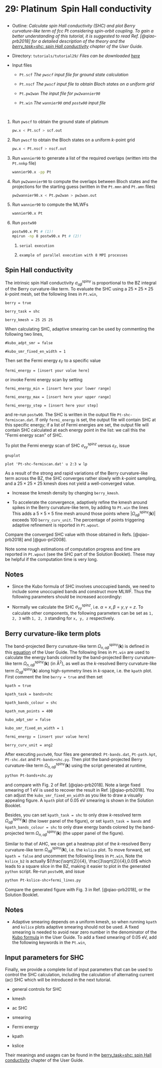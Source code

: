 # 29: Platinum &#151; Spin Hall conductivity

- Outline: *Calculate spin Hall conductivity (SHC) and plot Berry
    curvature-like term of fcc Pt considering spin-orbit coupling. To
    gain a better understanding of this tutorial, it is suggested to read
    Ref. [@qiao-prb2018] for a detailed description of the theory and
    the [berry_task=shc: spin Hall conductivity](../user_guide/postw90/berry.md#sec:shc)
    chapter of the User Guide.*

- Directory: `tutorials/tutorial29/` *Files can be downloaded [here](https://github.com/wannier-developers/wannier90/tree/develop/tutorials/tutorial29)*

- Input files

    - `Pt.scf` *The `pwscf` input file for ground state
        calculation*

    - `Pt.nscf` *The `pwscf` input file to obtain Bloch
        states on a uniform grid*

    - `Pt.pw2wan` *The input file for `pw2wannier90`*

    - `Pt.win` *The `wannier90` and `postw90` input file*

&nbsp;

1. Run `pwscf` to obtain the ground state of platinum

    ```bash title="Terminal"
    pw.x < Pt.scf > scf.out
    ```

2. Run `pwscf` to obtain the Bloch states on a uniform
    $k$-point grid

    ```bash title="Terminal"
    pw.x < Pt.nscf > nscf.out
    ```

3. Run `wannier90` to generate a list of the required overlaps (written
    into the `Pt.nnkp` file)

    ```bash title="Terminal"
    wannier90.x -pp Pt
    ```

4. Run `pw2wannier90` to compute the overlaps between Bloch states and
    the projections for the starting guess (written in the `Pt.mmn` and
    `Pt.amn` files)

    ```bash title="Terminal"
    pw2wannier90.x < Pt.pw2wan > pw2wan.out
    ```

5. Run `wannier90` to compute the MLWFs

    ```bash title="Terminal"
    wannier90.x Pt
    ```

6. Run `postw90`

    ```bash title="Terminal"
    postw90.x Pt # (1)! 
    mpirun -np 8 postw90.x Pt # (2)! 
    ```

    1.     serial execution
    2.     example of parallel execution with 8 MPI processes

## Spin Hall conductivity

The intrinsic spin Hall conductivity
$\sigma_{\alpha\beta}^{\text{spin}\gamma}$ is proportional to the BZ
integral of the Berry curvature-like term. To evaluate the SHC using a
$25\times
25\times 25$ $k$-point mesh, set the following lines in `Pt.win`,

```vi title="Input file"
berry = true

berry_task = shc

berry_kmesh = 25 25 25
```

When calculating SHC, adaptive smearing can be used by commenting the
following two lines,

```vi title="Input file"
#kubo_adpt_smr = false

#kubo_smr_fixed_en_width = 1
```

Then set the Fermi energy $\varepsilon_F$ to a specific value

```vi title="Input file"
fermi_energy = [insert your value here]
```

or invoke Fermi energy scan by setting

```vi title="Input file"
fermi_energy_min = [insert here your lower range]

fermi_energy_max = [insert here your upper range]

fermi_energy_step = [insert here your step]
```

and re-run `postw90`. The SHC is written in the output file
`Pt-shc-fermiscan.dat`. If only `fermi_energy` is set, the output file
will contain SHC at this specific energy; if a list of Fermi energies
are set, the output file will contain SHC calculated at each energy
point in the list: we call this the "Fermi energy scan" of SHC.

To plot the Fermi energy scan of SHC $\sigma_{xy}^{\text{spin}z}$ versus
$\varepsilon_F$, issue

```bash title="Terminal"
gnuplot
```

```gnuplot title="Gnuplot shell"
plot 'Pt-shc-fermiscan.dat' u 2:3 w lp
```

As a result of the strong and rapid variations of the Berry
curvature-like term across the BZ, the SHC converges rather slowly with
$k$-point sampling, and a $25\times 25\times 25$ kmesh does not yield a
well-converged value.

- Increase the kmesh density by changing `berry_kmesh`.

- To accelerate the convergence, adaptively refine the kmesh around
    spikes in the Berry curvature-like term, by adding to `Pt.win` the
    lines This adds a $5\times 5\times 5$ fine mesh around those points
    where
    $\vert{\Omega_{\alpha\beta}^{\text{spin}\gamma}}({\bm k})\vert$
    exceeds 100 `berry_curv_unit`. The percentage of points triggering
    adaptive refinement is reported in `Pt.wpout`.

Compare the converged SHC value with those obtained in
Refs. [@qiao-prb2018] and [@guo-prl2008].

Note some rough estimations of computation progress and time are
reported in `Pt.wpout` (see the SHC part of the Solution Booklet). These
may be helpful if the computation time is very long.

## Notes

- Since the Kubo formula of SHC involves unoccupied bands, we need to
    include some unoccupied bands and construct more MLWF. Thus the
    following parameters should be increased accordingly:

- Normally we calculate the SHC $\sigma_{xy}^{\text{spin}z}$, i.e.
    $\alpha = x, \beta = y, \gamma = z$. To calculate other components,
    the following parameters can be set as `1, 2, 3` with `1, 2, 3`
    standing for `x, y, z` respectively.

## Berry curvature-like term plots

The band-projected Berry curvature-like term
$\Omega_{n,\alpha\beta}^{\text{spin} \gamma}({\bm k})$ is defined in
this [equation](../user_guide/postw90/berry.md#mjx-eqn:eq:kubo_shc_berry) of the User Guide.
The following lines in `Pt.win` are used
to calculate the energy bands colored by the band-projected Berry
curvature-like term
$\Omega_{n,\alpha\beta}^{\text{spin} \gamma}({\bm k})$ (in Å$^2$), as
well as the $k$-resolved Berry curvature-like term
$\Omega_{\alpha\beta}^{\text{spin} \gamma}({\bm k})$ along high-symmetry
lines in $k$-space, i.e. the `kpath` plot. First comment the line
`berry = true` and then set

```vi title="Input file"
kpath = true

kpath_task = bands+shc

kpath_bands_colour = shc

kpath_num_points = 400

kubo_adpt_smr = false

kubo_smr_fixed_en_width = 1

fermi_energy = [insert your value here]

berry_curv_unit = ang2
```

After executing `postw90`, four files are generated: `Pt-bands.dat`,
`Pt-path.kpt`, `Pt-shc.dat` and `Pt-bands+shc.py`. Then plot the
band-projected Berry curvature-like term
$\Omega_{n,\alpha\beta}^{\text{spin}\gamma}({\bm k})$ using the script
generated at runtime,

```bash title="Terminal"
python Pt-bands+shc.py
```

and compare with Fig. 2 of Ref. [@qiao-prb2018]. Note a large fixed
smearing of 1 eV is used to recover the result in Ref. [@qiao-prb2018].
You can adjust the `kubo_smr_fixed_en_width` as you like to draw a
visually appealing figure. A `kpath` plot of 0.05 eV smearing is shown
in the Solution Booklet.

Besides, you can set `kpath_task = shc` to only draw $k$-resolved term
$\Omega_{\alpha\beta}^{\text{spin} \gamma}({\bm k})$ (the lower panel of
the figure), or set `kpath_task = bands` and `kpath_bands_colour = shc`
to only draw energy bands colored by the band-projected term
$\Omega_{n,\alpha\beta}^{\text{spin} \gamma}({\bm k})$ (the upper panel
of the figure).

Similar to that of AHC, we can get a heatmap plot of the $k$-resolved
Berry curvature-like term
$\Omega_{\alpha\beta}^{\text{spin}\gamma}({\bm k})$, i.e. the `kslice`
plot. To move forward, set `kpath = false` and uncomment the following
lines in `Pt.win`, Note the `kslice_b2` is actually
$(\frac{\sqrt{2}}{4},   \frac{3\sqrt{2}}{4},0.0)$ which leads to a
square slice in the BZ, making it easier to plot in the generated
`python` script. Re-run `postw90`, and issue

```bash title="Terminal"
python Pt-kslice-shc+fermi_lines.py
```

Compare the generated figure with Fig. 3 in Ref. [@qiao-prb2018], or the
Solution Booklet.

## Notes

- Adaptive smearing depends on a uniform kmesh, so when running
    `kpath` and `kslice` plots adaptive smearing should not be used. A
    fixed smearing is needed to avoid near zero number in the
    denominator of the [Kubo formula](../user_guide/postw90/berry.md#mjx-eqn:eq:kubo_shc)
    in the User Guide. To
    add a fixed smearing of 0.05 eV, add the following keywords in the
    `Pt.win`,

## Input parameters for SHC

Finally, we provide a complete list of input parameters that can be used
to control the SHC calculation, including the calculation of alternating
current (ac) SHC which will be introduced in the next tutorial.

- general controls for SHC

- kmesh

- ac SHC

- smearing

- Fermi energy

- kpath

- kslice

Their meanings and usages can be found in the
[berry_task=shc: spin Hall conductivity](../user_guide/postw90/berry.md#sec:shc)
 chapter of the User Guide.
